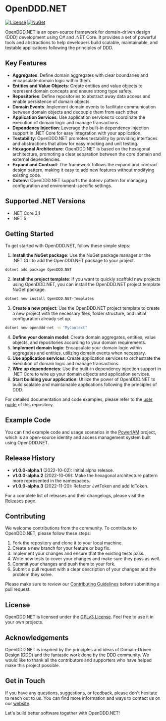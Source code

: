 # OpenDDD.NET

[![License](https://img.shields.io/badge/License-GPLv3-blue.svg)](https://www.gnu.org/licenses/gpl-3.0.html)
[![NuGet](https://img.shields.io/nuget/v/OpenDDD.NET.svg)](https://www.nuget.org/packages/OpenDDD.NET/)

OpenDDD.NET is an open-source framework for domain-driven design (DDD) development using C# and .NET Core. It provides a set of powerful tools and abstractions to help developers build scalable, maintainable, and testable applications following the principles of DDD.

## Key Features

- **Aggregates**: Define domain aggregates with clear boundaries and encapsulate domain logic within them.
- **Entities and Value Objects**: Create entities and value objects to represent domain concepts and ensure strong type safety.
- **Repositories**: Define repositories to abstract away data access and enable persistence of domain objects.
- **Domain Events**: Implement domain events to facilitate communication between domain objects and decouple them from each other.
- **Application Services**: Use application services to coordinate the execution of domain logic and manage transactions.
- **Dependency Injection**: Leverage the built-in dependency injection support in .NET Core for easy integration with your application.
- **Testability**: OpenDDD.NET promotes testability by providing interfaces and abstractions that allow for easy mocking and unit testing.
- **Hexagonal Architecture**: OpenDDD.NET is based on the hexagonal architecture, promoting a clear separation between the core domain and external dependencies.
- **Expand and Contract**: The framework follows the expand and contract design pattern, making it easy to add new features without modifying existing code.
- **Dotenv**: OpenDDD.NET supports the dotenv pattern for managing configuration and environment-specific settings.

## Supported .NET Versions

- .NET Core 3.1
- .NET 5

## Getting Started

To get started with OpenDDD.NET, follow these simple steps:

1. **Install the NuGet package**: Use the NuGet package manager or the .NET CLI to add the OpenDDD.NET package to your project.

```bash
dotnet add package OpenDDD.NET
```

2. **Install the project template**: If you want to quickly scaffold new projects using OpenDDD.NET, you can install the OpenDDD.NET project template NuGet package.

```bash
dotnet new install OpenDDD.NET-Templates
```

3. **Create a new project**: Use the OpenDDD.NET project template to create a new project with the necessary files, folder structure, and initial configuration already set up.

```bash
dotnet new openddd-net -n "MyContext"
```

4. **Define your domain model**: Create domain aggregates, entities, value objects, and repositories according to your domain requirements.
5. **Implement domain logic**: Encapsulate your domain logic within aggregates and entities, utilizing domain events when necessary.
6. **Use application services**: Create application services to orchestrate the execution of domain logic and manage transactions.
7. **Wire up dependencies**: Use the built-in dependency injection support in .NET Core to wire up your domain objects and application services.
8. **Start building your application**: Utilize the power of OpenDDD.NET to build scalable and maintainable applications following the principles of DDD.

For detailed documentation and code examples, please refer to the [user guide](https://opendddnet.readthedocs.io/en/latest/index.html) of this repository.

## Example Code

You can find example code and usage scenarios in the [PowerIAM](https://github.com/poweriam) project, which is an open-source identity and access management system built using OpenDDD.NET.

## Release History

- **v1.0.0-alpha.1** (2022-10-02): Initial alpha release.
- **v1.0.0-alpha.2** (2022-10-09): Make the hexagonal architecture pattern more represented in the namespaces.
- **v1.0.0-alpha.3** (2022-11-20): Refactor JwtToken and add IdToken.

For a complete list of releases and their changelogs, please visit the [Releases](https://github.com/runemalm/OpenDDD.NET/releases) page.

## Contributing

We welcome contributions from the community. To contribute to OpenDDD.NET, please follow these steps:

1. Fork the repository and clone it to your local machine.
2. Create a new branch for your feature or bug fix.
3. Implement your changes and ensure that the existing tests pass.
4. Write new tests to cover your changes and make sure they pass as well.
5. Commit your changes and push them to your fork.
6. Submit a pull request with a clear description of your changes and the problem they solve.

Please make sure to review our [Contributing Guidelines](https://github.com/opendddnet/opendddnet/blob/main/CONTRIBUTING.md) before submitting a pull request.

## License

OpenDDD.NET is licensed under the [GPLv3 License](https://www.gnu.org/licenses/gpl-3.0.html). Feel free to use it in your own projects.

## Acknowledgements

OpenDDD.NET is inspired by the principles and ideas of Domain-Driven Design (DDD) and the fantastic work done by the DDD community. We would like to thank all the contributors and supporters who have helped make this project possible.

## Get in Touch

If you have any questions, suggestions, or feedback, please don't hesitate to reach out to us. You can find more information and ways to contact us on our [website](https://www.openddd.net).

Let's build better software together with OpenDDD.NET!
